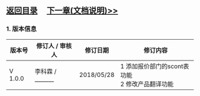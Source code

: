 ## [返回目录](../readme.md)   &nbsp;&nbsp;&nbsp;&nbsp;[下一章(文档说明)>>](./2_Introduction.md)
### 1. 版本信息
  版本号  |  修订人 / 审核人  |   修订日期   | 修订内容
--------- | ---------------- | ----------- | --------
 V 1.0.0  | 李科霖 / _______ | 2018/05/28  |1 添加报价部门的scont表功能<br> 2 修改产品翻译功能
